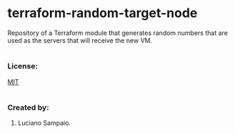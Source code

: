# terraform-random-target-node
Repository of a Terraform module that generates random numbers that are used as the servers that will receive the new VM.

#
### License:

[MIT](LICENSE "MIT License")

#
### Created by:

1. Luciano Sampaio.
